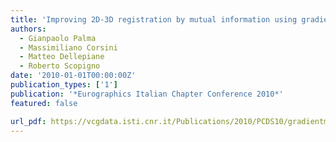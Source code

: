 ```yaml
---
title: 'Improving 2D-3D registration by mutual information using gradient maps'
authors:
  - Gianpaolo Palma
  - Massimiliano Corsini
  - Matteo Dellepiane
  - Roberto Scopigno
date: '2010-01-01T00:00:00Z'
publication_types: ['1']
publication: '*Eurographics Italian Chapter Conference 2010*'
featured: false

url_pdf: https://vcgdata.isti.cnr.it/Publications/2010/PCDS10/gradientmi-egitalia2010.pdf
---
```

